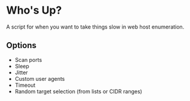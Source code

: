 # Who's Up?

A script for when you want to take things slow in web host enumeration.

## Options
- Scan ports
- Sleep
- Jitter
- Custom user agents
- Timeout
- Random target selection (from lists or CIDR ranges)
